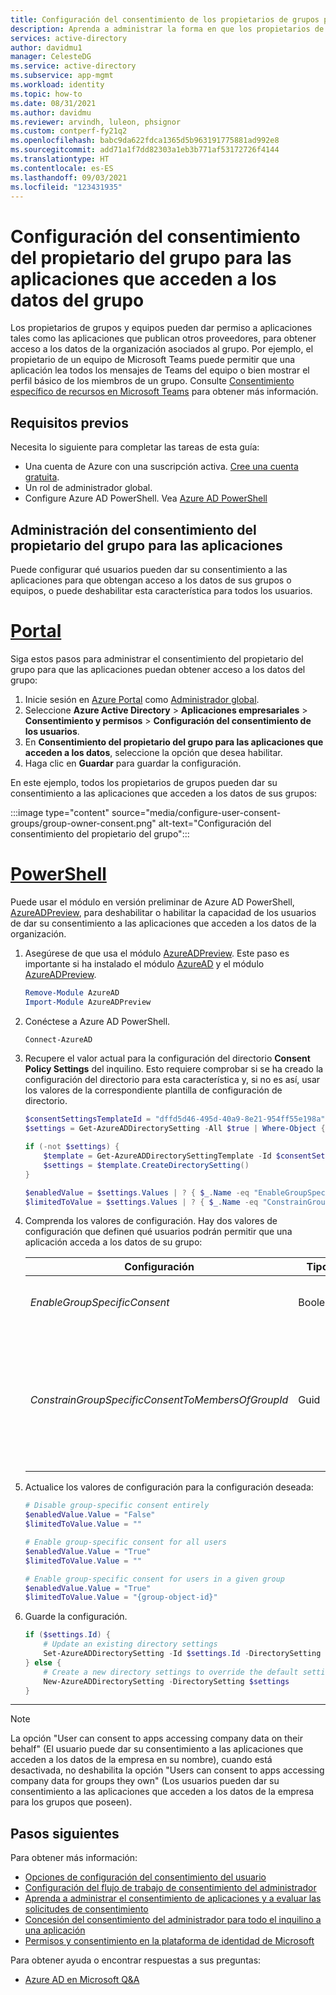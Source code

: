 ```yaml
---
title: Configuración del consentimiento de los propietarios de grupos para que las aplicaciones obtengan acceso a los datos del grupo mediante Azure AD
description: Aprenda a administrar la forma en que los propietarios de grupos y equipos pueden dar permiso a las aplicaciones para que obtengan acceso a los datos del grupo o del equipo.
services: active-directory
author: davidmu1
manager: CelesteDG
ms.service: active-directory
ms.subservice: app-mgmt
ms.workload: identity
ms.topic: how-to
ms.date: 08/31/2021
ms.author: davidmu
ms.reviewer: arvindh, luleon, phsignor
ms.custom: contperf-fy21q2
ms.openlocfilehash: babc9da622fdca1365d5b963191775881ad992e8
ms.sourcegitcommit: add71a1f7dd82303a1eb3b771af53172726f4144
ms.translationtype: HT
ms.contentlocale: es-ES
ms.lasthandoff: 09/03/2021
ms.locfileid: "123431935"
---
```

# <a name="configure-group-owner-consent-to-apps-accessing-group-data"></a>Configuración del consentimiento del propietario del grupo para las aplicaciones que acceden a los datos del grupo

Los propietarios de grupos y equipos pueden dar permiso a aplicaciones tales como las aplicaciones que publican otros proveedores, para obtener acceso a los datos de la organización asociados al grupo. Por ejemplo, el propietario de un equipo de Microsoft Teams puede permitir que una aplicación lea todos los mensajes de Teams del equipo o bien mostrar el perfil básico de los miembros de un grupo. Consulte [Consentimiento específico de recursos en Microsoft Teams](/microsoftteams/resource-specific-consent) para obtener más información.

## <a name="prerequisites"></a>Requisitos previos

Necesita lo siguiente para completar las tareas de esta guía:

- Una cuenta de Azure con una suscripción activa. [Cree una cuenta gratuita](https://azure.microsoft.com/free/?WT.mc_id=A261C142F).
- Un rol de administrador global.
- Configure Azure AD PowerShell. Vea [Azure AD PowerShell](https://docs.microsoft.com/powershell/azure/)

## <a name="manage-group-owner-consent-to-apps"></a>Administración del consentimiento del propietario del grupo para las aplicaciones

Puede configurar qué usuarios pueden dar su consentimiento a las aplicaciones para que obtengan acceso a los datos de sus grupos o equipos, o puede deshabilitar esta característica para todos los usuarios.

# <a name="portal"></a>[Portal](#tab/azure-portal)

Siga estos pasos para administrar el consentimiento del propietario del grupo para que las aplicaciones puedan obtener acceso a los datos del grupo:

1. Inicie sesión en [Azure Portal](https://portal.azure.com) como [Administrador global](../roles/permissions-reference.md#global-administrator).
2. Seleccione **Azure Active Directory** > **Aplicaciones empresariales** > **Consentimiento y permisos** > **Configuración del consentimiento de los usuarios**.
3. En **Consentimiento del propietario del grupo para las aplicaciones que acceden a los datos**, seleccione la opción que desea habilitar.
4. Haga clic en **Guardar** para guardar la configuración.

En este ejemplo, todos los propietarios de grupos pueden dar su consentimiento a las aplicaciones que acceden a los datos de sus grupos:

:::image type="content" source="media/configure-user-consent-groups/group-owner-consent.png" alt-text="Configuración del consentimiento del propietario del grupo":::

# <a name="powershell"></a>[PowerShell](#tab/azure-powershell)

Puede usar el módulo en versión preliminar de Azure AD PowerShell, [AzureADPreview](/powershell/module/azuread/?preserve-view=true&view=azureadps-2.0-preview), para deshabilitar o habilitar la capacidad de los usuarios de dar su consentimiento a las aplicaciones que acceden a los datos de la organización.

1. Asegúrese de que usa el módulo [AzureADPreview](/powershell/module/azuread/?preserve-view=true&view=azureadps-2.0-preview). Este paso es importante si ha instalado el módulo [AzureAD](/powershell/module/azuread/) y el módulo [AzureADPreview](/powershell/module/azuread/?preserve-view=true&view=azureadps-2.0-preview).

    ```powershell
    Remove-Module AzureAD
    Import-Module AzureADPreview
    ```

1. Conéctese a Azure AD PowerShell.

   ```powershell
   Connect-AzureAD
   ```

1. Recupere el valor actual para la configuración del directorio **Consent Policy Settings** del inquilino. Esto requiere comprobar si se ha creado la configuración del directorio para esta característica y, si no es así, usar los valores de la correspondiente plantilla de configuración de directorio.

    ```powershell
    $consentSettingsTemplateId = "dffd5d46-495d-40a9-8e21-954ff55e198a" # Consent Policy Settings
    $settings = Get-AzureADDirectorySetting -All $true | Where-Object { $_.TemplateId -eq $consentSettingsTemplateId }

    if (-not $settings) {
        $template = Get-AzureADDirectorySettingTemplate -Id $consentSettingsTemplateId
        $settings = $template.CreateDirectorySetting()
    }

    $enabledValue = $settings.Values | ? { $_.Name -eq "EnableGroupSpecificConsent" }
    $limitedToValue = $settings.Values | ? { $_.Name -eq "ConstrainGroupSpecificConsentToMembersOfGroupId" }
    ```

1. Comprenda los valores de configuración. Hay dos valores de configuración que definen qué usuarios podrán permitir que una aplicación acceda a los datos de su grupo:

    | Configuración       | Tipo         | Descripción  |
    | ------------- | ------------ | ------------ |
    | _EnableGroupSpecificConsent_   | Boolean | Marca que indica si los propietarios de los grupos pueden conceder permisos específicos del grupo. |
    | _ConstrainGroupSpecificConsentToMembersOfGroupId_ | Guid | Si _EnableGroupSpecificConsent_ se establece en "True" y este valor se establece en el identificador de objeto de un grupo, los miembros del grupo identificado estarán autorizados a conceder permisos específicos de grupo a los grupos que poseen. |

1. Actualice los valores de configuración para la configuración deseada:

    ```powershell
    # Disable group-specific consent entirely
    $enabledValue.Value = "False"
    $limitedToValue.Value = ""
    ```

    ```powershell
    # Enable group-specific consent for all users
    $enabledValue.Value = "True"
    $limitedToValue.Value = ""
    ```

    ```powershell
    # Enable group-specific consent for users in a given group
    $enabledValue.Value = "True"
    $limitedToValue.Value = "{group-object-id}"
    ```

1. Guarde la configuración.

    ```powershell
    if ($settings.Id) {
        # Update an existing directory settings
        Set-AzureADDirectorySetting -Id $settings.Id -DirectorySetting $settings
    } else {
        # Create a new directory settings to override the default setting 
        New-AzureADDirectorySetting -DirectorySetting $settings
    }
    ```

---

> [!NOTE]
> La opción "User can consent to apps accessing company data on their behalf" (El usuario puede dar su consentimiento a las aplicaciones que acceden a los datos de la empresa en su nombre), cuando está desactivada, no deshabilita la opción "Users can consent to apps accessing company data for groups they own" (Los usuarios pueden dar su consentimiento a las aplicaciones que acceden a los datos de la empresa para los grupos que poseen).

## <a name="next-steps"></a>Pasos siguientes

Para obtener más información:

* [Opciones de configuración del consentimiento del usuario](configure-user-consent.md)
* [Configuración del flujo de trabajo de consentimiento del administrador](configure-admin-consent-workflow.md)
* [Aprenda a administrar el consentimiento de aplicaciones y a evaluar las solicitudes de consentimiento](manage-consent-requests.md)
* [Concesión del consentimiento del administrador para todo el inquilino a una aplicación](grant-admin-consent.md)
* [Permisos y consentimiento en la plataforma de identidad de Microsoft](../develop/v2-permissions-and-consent.md)

Para obtener ayuda o encontrar respuestas a sus preguntas:

* [Azure AD en Microsoft Q&A](/answers/topics/azure-active-directory.html)

